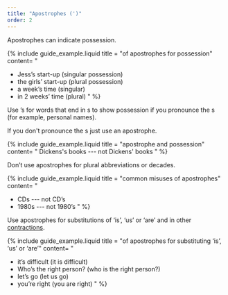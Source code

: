 ```yaml
---
title: "Apostrophes (')"
order: 2
---
```


Apostrophes can indicate possession.

{% include guide_example.liquid
  title = "of apostrophes for possession"
  content= "
- Jess’s start-up (singular possession)
- the girls’ start-up (plural possession)
- a week’s time (singular)
- in 2 weeks’ time (plural)
"
%}

Use &#8217;s for words that end in s to show possession if you pronounce the s (for example, personal names).

If you don't pronounce the s just use an apostrophe.

{% include guide_example.liquid
  title = "apostrophe and possession"
  content= "
Dickens's books --- not Dickens' books
"
%}

Don’t use apostrophes for plural abbreviations or decades.

{% include guide_example.liquid
  title = "common misuses of apostrophes"
  content= "
- CDs --- not CD’s
- 1980s --- not 1980’s
"
%}

Use apostrophes for substitutions of ‘is’, ‘us’ or ‘are’ and in other [contractions](/writing-style/#contractions).

{% include guide_example.liquid
  title = "of apostrophes for substituting ‘is’, ‘us’ or ‘are’"
  content= "
- it’s difficult (it is difficult)
- Who’s the right person? (who is the right person?)
- let’s go (let us go)
- you’re right (you are right)
"
%}
